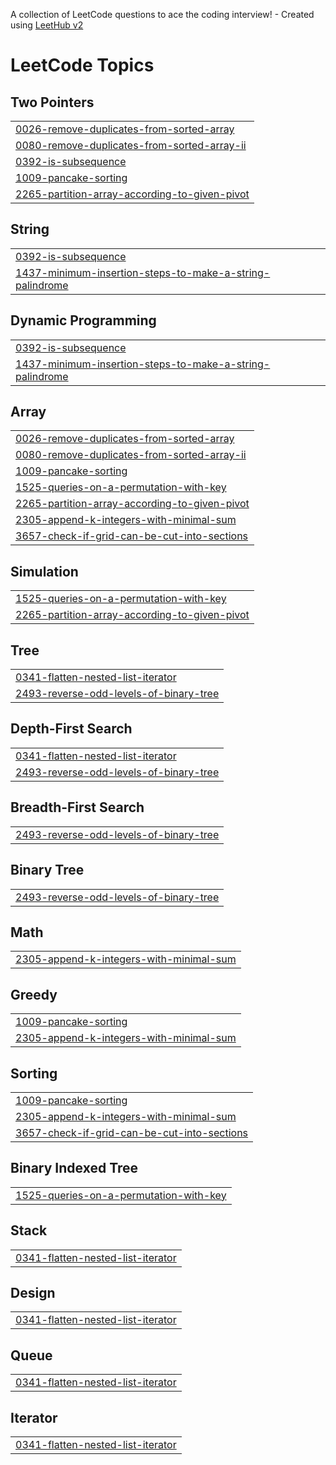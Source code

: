 A collection of LeetCode questions to ace the coding interview! - Created using [LeetHub v2](https://github.com/arunbhardwaj/LeetHub-2.0)
<!---LeetCode Topics Start-->
# LeetCode Topics
## Two Pointers
|  |
| ------- |
| [0026-remove-duplicates-from-sorted-array](https://github.com/tamim36/Leetcode-Solutions/tree/master/0026-remove-duplicates-from-sorted-array) |
| [0080-remove-duplicates-from-sorted-array-ii](https://github.com/tamim36/Leetcode-Solutions/tree/master/0080-remove-duplicates-from-sorted-array-ii) |
| [0392-is-subsequence](https://github.com/tamim36/Leetcode-Solutions/tree/master/0392-is-subsequence) |
| [1009-pancake-sorting](https://github.com/tamim36/Leetcode-Solutions/tree/master/1009-pancake-sorting) |
| [2265-partition-array-according-to-given-pivot](https://github.com/tamim36/Leetcode-Solutions/tree/master/2265-partition-array-according-to-given-pivot) |
## String
|  |
| ------- |
| [0392-is-subsequence](https://github.com/tamim36/Leetcode-Solutions/tree/master/0392-is-subsequence) |
| [1437-minimum-insertion-steps-to-make-a-string-palindrome](https://github.com/tamim36/Leetcode-Solutions/tree/master/1437-minimum-insertion-steps-to-make-a-string-palindrome) |
## Dynamic Programming
|  |
| ------- |
| [0392-is-subsequence](https://github.com/tamim36/Leetcode-Solutions/tree/master/0392-is-subsequence) |
| [1437-minimum-insertion-steps-to-make-a-string-palindrome](https://github.com/tamim36/Leetcode-Solutions/tree/master/1437-minimum-insertion-steps-to-make-a-string-palindrome) |
## Array
|  |
| ------- |
| [0026-remove-duplicates-from-sorted-array](https://github.com/tamim36/Leetcode-Solutions/tree/master/0026-remove-duplicates-from-sorted-array) |
| [0080-remove-duplicates-from-sorted-array-ii](https://github.com/tamim36/Leetcode-Solutions/tree/master/0080-remove-duplicates-from-sorted-array-ii) |
| [1009-pancake-sorting](https://github.com/tamim36/Leetcode-Solutions/tree/master/1009-pancake-sorting) |
| [1525-queries-on-a-permutation-with-key](https://github.com/tamim36/Leetcode-Solutions/tree/master/1525-queries-on-a-permutation-with-key) |
| [2265-partition-array-according-to-given-pivot](https://github.com/tamim36/Leetcode-Solutions/tree/master/2265-partition-array-according-to-given-pivot) |
| [2305-append-k-integers-with-minimal-sum](https://github.com/tamim36/Leetcode-Solutions/tree/master/2305-append-k-integers-with-minimal-sum) |
| [3657-check-if-grid-can-be-cut-into-sections](https://github.com/tamim36/Leetcode-Solutions/tree/master/3657-check-if-grid-can-be-cut-into-sections) |
## Simulation
|  |
| ------- |
| [1525-queries-on-a-permutation-with-key](https://github.com/tamim36/Leetcode-Solutions/tree/master/1525-queries-on-a-permutation-with-key) |
| [2265-partition-array-according-to-given-pivot](https://github.com/tamim36/Leetcode-Solutions/tree/master/2265-partition-array-according-to-given-pivot) |
## Tree
|  |
| ------- |
| [0341-flatten-nested-list-iterator](https://github.com/tamim36/Leetcode-Solutions/tree/master/0341-flatten-nested-list-iterator) |
| [2493-reverse-odd-levels-of-binary-tree](https://github.com/tamim36/Leetcode-Solutions/tree/master/2493-reverse-odd-levels-of-binary-tree) |
## Depth-First Search
|  |
| ------- |
| [0341-flatten-nested-list-iterator](https://github.com/tamim36/Leetcode-Solutions/tree/master/0341-flatten-nested-list-iterator) |
| [2493-reverse-odd-levels-of-binary-tree](https://github.com/tamim36/Leetcode-Solutions/tree/master/2493-reverse-odd-levels-of-binary-tree) |
## Breadth-First Search
|  |
| ------- |
| [2493-reverse-odd-levels-of-binary-tree](https://github.com/tamim36/Leetcode-Solutions/tree/master/2493-reverse-odd-levels-of-binary-tree) |
## Binary Tree
|  |
| ------- |
| [2493-reverse-odd-levels-of-binary-tree](https://github.com/tamim36/Leetcode-Solutions/tree/master/2493-reverse-odd-levels-of-binary-tree) |
## Math
|  |
| ------- |
| [2305-append-k-integers-with-minimal-sum](https://github.com/tamim36/Leetcode-Solutions/tree/master/2305-append-k-integers-with-minimal-sum) |
## Greedy
|  |
| ------- |
| [1009-pancake-sorting](https://github.com/tamim36/Leetcode-Solutions/tree/master/1009-pancake-sorting) |
| [2305-append-k-integers-with-minimal-sum](https://github.com/tamim36/Leetcode-Solutions/tree/master/2305-append-k-integers-with-minimal-sum) |
## Sorting
|  |
| ------- |
| [1009-pancake-sorting](https://github.com/tamim36/Leetcode-Solutions/tree/master/1009-pancake-sorting) |
| [2305-append-k-integers-with-minimal-sum](https://github.com/tamim36/Leetcode-Solutions/tree/master/2305-append-k-integers-with-minimal-sum) |
| [3657-check-if-grid-can-be-cut-into-sections](https://github.com/tamim36/Leetcode-Solutions/tree/master/3657-check-if-grid-can-be-cut-into-sections) |
## Binary Indexed Tree
|  |
| ------- |
| [1525-queries-on-a-permutation-with-key](https://github.com/tamim36/Leetcode-Solutions/tree/master/1525-queries-on-a-permutation-with-key) |
## Stack
|  |
| ------- |
| [0341-flatten-nested-list-iterator](https://github.com/tamim36/Leetcode-Solutions/tree/master/0341-flatten-nested-list-iterator) |
## Design
|  |
| ------- |
| [0341-flatten-nested-list-iterator](https://github.com/tamim36/Leetcode-Solutions/tree/master/0341-flatten-nested-list-iterator) |
## Queue
|  |
| ------- |
| [0341-flatten-nested-list-iterator](https://github.com/tamim36/Leetcode-Solutions/tree/master/0341-flatten-nested-list-iterator) |
## Iterator
|  |
| ------- |
| [0341-flatten-nested-list-iterator](https://github.com/tamim36/Leetcode-Solutions/tree/master/0341-flatten-nested-list-iterator) |
<!---LeetCode Topics End-->